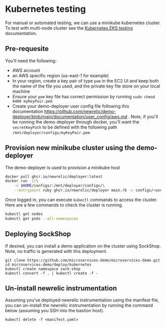 # Kubernetes testing

For manual or automated testing, we can use a minikube kubernetes cluster.
To test with multi-node cluster see the [Kubernetes EKS testing](./kubernetes-eks.md) documentation.

## Pre-requesite

You'll need the following:
* AWS account
* an AWS specific region (us-east-1 for example)
* In your region, create a key pair of type `pem` in the EC2 UI and keep both the name of the file you used, and the private key file store on your local machine
* Ensure your `pem` key file has correct permission by running `sudo chmod 0400 myKeyPair.pem`
* Create your demo-deployer user config file following this documentation https://github.com/newrelic/demo-deployer/blob/main/documentation/user_config/aws.md . Note, if you'll be running the demo-deployer through docker, you'll want the `secretKeyPath` to be defined with the following path `/mnt/deployer/configs/myKeyPair.pem`


## Provision new minikube cluster using the demo-deployer

The demo-deployer is used to provision a minikube host

```bash
docker pull ghcr.io/newrelic/deployer:latest
docker run -it\
    -v $HOME/configs/:/mnt/deployer/configs/\
    --entrypoint ruby ghcr.io/newrelic/deployer main.rb -c configs/<user config filename>.json -d https://raw.githubusercontent.com/newrelic/open-install-library/main/test/manual/definitions/ohi/linux/k8-minikube-empty.json
```

Once logged in, you can execute `kubectl` commands to access the cluster. Here are a few commands to check the cluster is running.

```bash
kubectl get nodes
kubectl get pods --all-namespaces
```

## Deploying SockShop

If desired, you can install a demo application on the cluster using SockShop.
Note, no traffic is generated with this deployment.

```
git clone https://github.com/microservices-demo/microservices-demo.git
cd microservices-demo/deploy/kubernetes
kubectl create namespace sock-shop
kubectl convert -f . | kubectl create -f -
```

## Un-install newrelic instrumentation

Assuming you've deployed newrelic instrumentation using the manifest file, you can un-install the newrelic instrumentation by running the command below (assuming you SSH into the bastion host).

`kubectl delete -f <manifest.yaml>`
